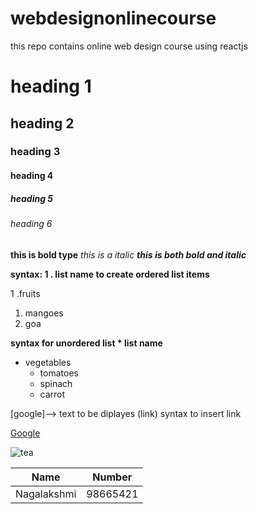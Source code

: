 # webdesignonlinecourse
this repo contains online web design course using reactjs
# heading 1
## heading 2
### heading 3
#### heading 4
##### heading 5
###### heading 6
**this is bold type**
*this is a italic*
***this is both bold and italic***
 
 
 **syntax: 1 . list name to create ordered list items**
 
 
1 .fruits
  1. mangoes
  2. goa

**syntax for unordered list * list name**
* vegetables
  * tomatoes
  * spinach
  * carrot
  
  
[google]--> text to be diplayes (link) syntax to insert link


[Google](https://google.com)


![tea](https://www.google.com/url?sa=i&url=https%3A%2F%2Funsplash.com%2Fs%2Fphotos%2Ftea-cup&psig=AOvVaw1bLqVdFDdaPR-jtbJdQI-v&ust=1623149094475000&source=images&cd=vfe&ved=0CAIQjRxqFwoTCMDft9urhfECFQAAAAAdAAAAABAD)

Name | Number
-----|-------
Nagalakshmi|98665421
